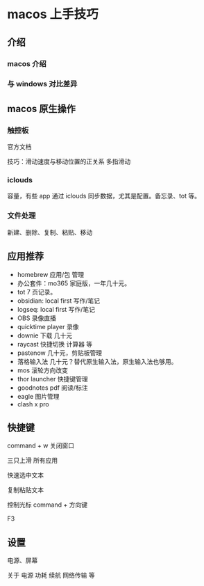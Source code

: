 # macos 上手技巧

## 介绍

### macos 介绍

### 与 windows 对比差异

## macos 原生操作

### 触控板

官方文档


技巧：滑动速度与移动位置的正关系
多指滑动

### iclouds

容量，有些 app 通过 iclouds 同步数据，尤其是配置。备忘录、tot 等。

### 文件处理

新建、删除、复制、粘贴、移动

### 

## 应用推荐

- homebrew 应用/包 管理
- 办公套件：mo365 家庭版，一年几十元。
- tot 7 页记录。
- obsidian: local first 写作/笔记
- logseq: local first 写作/笔记
- OBS 录像直播
- quicktime player 录像
- downie 下载 几十元
- raycast 快捷切换 计算器 等
- pastenow 几十元，剪贴板管理
- 落格输入法 几十元？替代原生输入法，原生输入法也够用。
- mos 滚轮方向改变
- thor launcher 快捷键管理
- goodnotes pdf 阅读/标注
- eagle 图片管理
- clash x pro

## 快捷键

command + w 关闭窗口

三只上滑 所有应用

快速选中文本

复制粘贴文本

控制光标 command + 方向键

F3

## 设置

电源、屏幕 

关于 电源 功耗 续航 网络传输 等